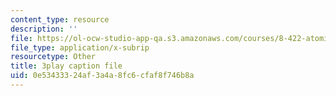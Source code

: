 ```yaml
---
content_type: resource
description: ''
file: https://ol-ocw-studio-app-qa.s3.amazonaws.com/courses/8-422-atomic-and-optical-physics-ii-spring-2013/0e53433324af3a4a8fc6cfaf8f746b8a_Ih01TfuEfqU.srt
file_type: application/x-subrip
resourcetype: Other
title: 3play caption file
uid: 0e534333-24af-3a4a-8fc6-cfaf8f746b8a
---
```

